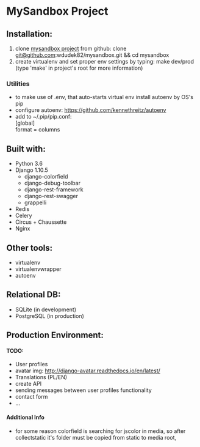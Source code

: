 # MySandbox Project

## Installation:
1. clone 
[mysandbox project](https://github.com/wdudek82/mysandbox)
from github: clone git@github.com:wdudek82/mysandbox.git && cd mysandbox
2. create virtualenv and set proper env settings by typing: make dev/prod (type 'make' in project's root for more information) 

### Utilities
- to make use of .env, that auto-starts virtual env install autoenv by OS's pip
- configure autoenv: https://github.com/kennethreitz/autoenv
- add to ~/.pip/pip.conf:<br>
[global]<br>
    format = columns

## Built with:
- Python 3.6
- Django 1.10.5
    - django-colorfield
    - django-debug-toolbar
    - django-rest-framework
    - django-rest-swagger
    - grappelli
- Redis
- Celery
- Circus + Chaussette
- Nginx

## Other tools:
- virtualenv
- virtualenvwrapper
- autoenv

## Relational DB:
- SQLite (in development)
- PostgreSQL (in production)

## Production Environment:

#### TODO:
- User profiles
- avatar img: http://django-avatar.readthedocs.io/en/latest/
- Translations (PL/EN)
- create API
- sending messages between user profiles functionality
- contact form
- ...

#### Additional Info
- for some reason colorfield is searching for jscolor in media, so after collectstatic it's folder must be copied
 from static to media root,
